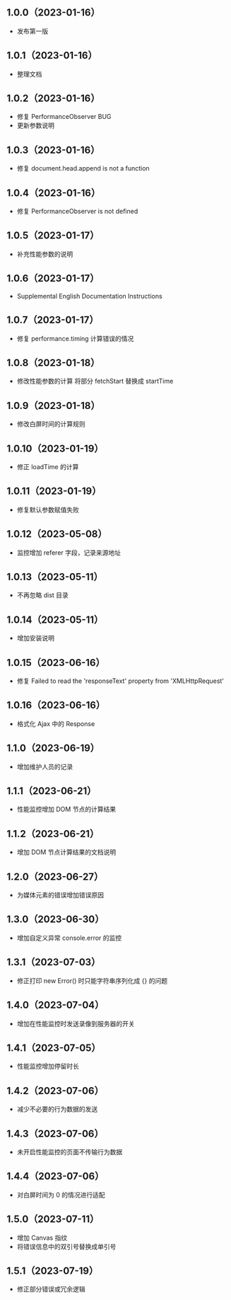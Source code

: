 <!--
 * @Author: strick
 * @LastEditors: strick
 * @Date: 2023-01-12 10:17:17
 * @LastEditTime: 2023-07-19 16:10:16
 * @Description: 变更日志
 * @FilePath: /web/shin-monitor/CHANGELOG.md
-->
## 1.0.0（2023-01-16）
* 发布第一版

## 1.0.1（2023-01-16）
* 整理文档

## 1.0.2（2023-01-16）
* 修复 PerformanceObserver BUG
* 更新参数说明

## 1.0.3（2023-01-16）
* 修复 document.head.append is not a function

## 1.0.4（2023-01-16）
* 修复 PerformanceObserver is not defined

## 1.0.5（2023-01-17）
* 补充性能参数的说明

## 1.0.6（2023-01-17）
* Supplemental English Documentation Instructions

## 1.0.7（2023-01-17）
* 修复 performance.timing 计算错误的情况

## 1.0.8（2023-01-18）
* 修改性能参数的计算 将部分 fetchStart 替换成 startTime

## 1.0.9（2023-01-18）
* 修改白屏时间的计算规则

## 1.0.10（2023-01-19）
* 修正 loadTime 的计算

## 1.0.11（2023-01-19）
* 修复默认参数赋值失败

## 1.0.12（2023-05-08）
* 监控增加 referer 字段，记录来源地址

## 1.0.13（2023-05-11）
* 不再忽略 dist 目录

## 1.0.14（2023-05-11）
* 增加安装说明

## 1.0.15（2023-06-16）
* 修复 Failed to read the 'responseText' property from 'XMLHttpRequest'

## 1.0.16（2023-06-16）
* 格式化 Ajax 中的 Response

## 1.1.0（2023-06-19）
* 增加维护人员的记录

## 1.1.1（2023-06-21）
* 性能监控增加 DOM 节点的计算结果

## 1.1.2（2023-06-21）
* 增加 DOM 节点计算结果的文档说明

## 1.2.0（2023-06-27）
* 为媒体元素的错误增加错误原因

## 1.3.0（2023-06-30）
* 增加自定义异常 console.error 的监控

## 1.3.1（2023-07-03）
* 修正打印 new Error() 时只能字符串序列化成 {} 的问题

## 1.4.0（2023-07-04）
* 增加在性能监控时发送录像到服务器的开关

## 1.4.1（2023-07-05）
* 性能监控增加停留时长

## 1.4.2（2023-07-06）
* 减少不必要的行为数据的发送

## 1.4.3（2023-07-06）
* 未开启性能监控的页面不传输行为数据

## 1.4.4（2023-07-06）
* 对白屏时间为 0 的情况进行适配

## 1.5.0（2023-07-11）
* 增加 Canvas 指纹
* 将错误信息中的双引号替换成单引号

## 1.5.1（2023-07-19）
* 修正部分错误或冗余逻辑